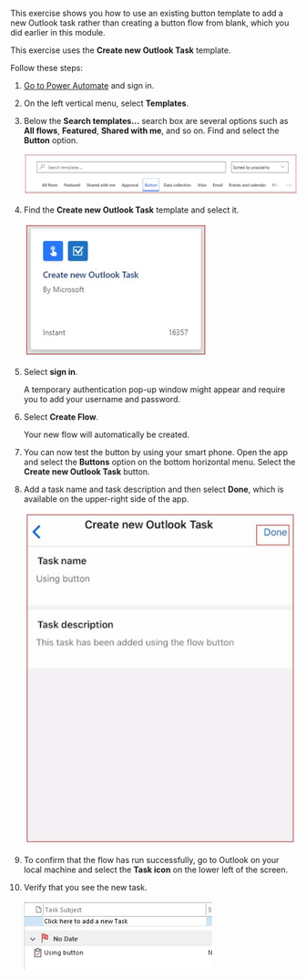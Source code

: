 This exercise shows you how to use an existing button template to
add a new Outlook task rather than creating a button flow from blank, which
you did earlier in this module.

This exercise uses the **Create new Outlook Task** template.

Follow these steps:

1.  [Go to Power Automate](https://flow.microsoft.com/?azure-portal=true) and sign in. 

1.  On the left vertical menu, select **Templates**.

1.  Below the **Search templates...** search box are several options such as **All flows**, **Featured**, **Shared with me**, and so on. Find and select the **Button** option.

    ![button template](../media/button-templates.jpg)

1.  Find the **Create new Outlook Task** template and select it.

    ![Create new Outlook task template](../media/create-new-outlook-task-template.jpg)

1.  Select **sign in**.

    A temporary authentication pop-up window might appear and require you to add your username and password.

1.  Select **Create Flow**.

    Your new flow will automatically be created.

1.  You can now test the button by using your smart phone. Open the app and select the **Buttons** option 
    on the bottom horizontal menu. Select the **Create new Outlook Task** button.

1.  Add a task name and task description and then select **Done**, which is available on the upper-right 
    side of the app.

    ![Add new Outlook task using mobile app](../media/add-new-outlook-task-using-mobile-app.jpg)

1.  To confirm that the flow has run successfully, go to Outlook on your local machine and select the **Task icon** on the lower left of the screen.

1.  Verify that you see the new task.

	![new task made available](../media/new-task-made-available.jpg)


